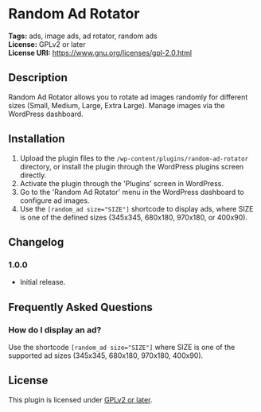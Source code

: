 # Random Ad Rotator

**Tags:** ads, image ads, ad rotator, random ads  
**License:** GPLv2 or later  
**License URI:** https://www.gnu.org/licenses/gpl-2.0.html  

## Description

Random Ad Rotator allows you to rotate ad images randomly for different sizes (Small, Medium, Large, Extra Large). Manage images via the WordPress dashboard.

## Installation

1. Upload the plugin files to the `/wp-content/plugins/random-ad-rotator` directory, or install the plugin through the WordPress plugins screen directly.
2. Activate the plugin through the 'Plugins' screen in WordPress.
3. Go to the 'Random Ad Rotator' menu in the WordPress dashboard to configure ad images.
4. Use the `[random_ad size="SIZE"]` shortcode to display ads, where SIZE is one of the defined sizes (345x345, 680x180, 970x180, or 400x90).

## Changelog

### 1.0.0
* Initial release.

## Frequently Asked Questions

### How do I display an ad?
Use the shortcode `[random_ad size="SIZE"]` where SIZE is one of the supported ad sizes (345x345, 680x180, 970x180, 400x90).

## License

This plugin is licensed under [GPLv2 or later](https://www.gnu.org/licenses/gpl-2.0.html).
